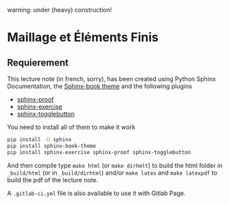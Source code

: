 warning: under (heavy) construction! 

# Maillage et Éléments Finis

## Requierement

This lecture note (in french, sorry), has been created using Python Sphinx Documentation, the [Sphinx-book theme](https://github.com/executablebooks/sphinx-book-theme) and the following plugins

* [sphinx-proof](https://github.com/executablebooks/sphinx-proof)
* [sphinx-exercise](https://github.com/executablebooks/sphinx-exercise)
* [sphinx-togglebutton](https://github.com/executablebooks/sphinx-togglebutton)

You need to install all of them to make it work

```bash
pip install -U sphinx
pip install sphinx-book-theme
pip install sphinx-exercise sphinx-proof sphinx-togglebutton
```

And then compile type `make html` (or `make dirhmlt`) to build the html folder in `_build/html` (or in `_build/dirhtml`) and/or `make latex` and `make latexpdf` to build the pdf of the lecture note.

A `.gitlab-ci.yml` file is also available to use it with Gitlab Page.